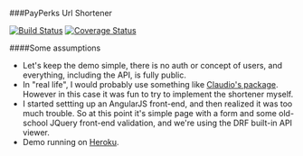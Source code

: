 ###PayPerks Url Shortener

[![Build Status](https://travis-ci.org/gterzian/payperks_demo.svg?branch=master)](https://travis-ci.org/gterzian/payperks_demo)
[![Coverage Status](https://coveralls.io/repos/gterzian/payperks_demo/badge.svg?branch=master)](https://coveralls.io/r/gterzian/payperks_demo?branch=master)

####Some assumptions
* Let's keep the demo simple, there is no auth or concept of users, and everything, including the API, is fully public.
* In "real life", I would probably use something like [Claudio's package](https://github.com/jcfigueiredo/python-bitly). However in this case it was fun to try to implement the shortener myself.
* I started settting up an AngularJS front-end, and then realized it was too much trouble. So at this point it's simple page with a form and some old-school JQuery front-end validation, and we're using the DRF built-in API viewer. 
* Demo running on [Heroku](https://powerful-citadel-2869.herokuapp.com/).